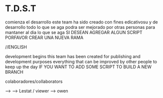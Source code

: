 # T.D.S.T
comienza el desarrollo
este team ha sido creado con fines edicativosu  y de desarrollo todo lo que se aga podra ser mejorado por otras personas para
mantaner al dia lo que se aga
SI DESEAN AGREGAR ALGUN SCRIPT PORFAVOR CREAR UNA NUEVA RAMA

//ENGLISH

development begins
this team has been created for publishing and development purposes everything that can be improved by other people to
keep up the day
IF YOU WANT TO ADD SOME SCRIPT TO BUILD A NEW BRANCH

colaboradores/collaborators


-->
--> Lestat / viewer
--> owen

